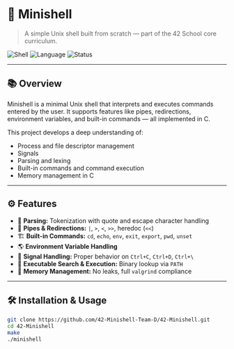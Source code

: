 # 🐚 Minishell

> A simple Unix shell built from scratch — part of the 42 School core curriculum.

![Shell](https://img.shields.io/badge/42%20Project-Minishell-1E1E1E?style=flat&logo=shell&logoColor=white)
![Language](https://img.shields.io/badge/C-100%25-blue)
![Status](https://img.shields.io/badge/Status-Completed-brightgreen)

---

## 📚 Overview

Minishell is a minimal Unix shell that interprets and executes commands entered by the user. It supports features like pipes, redirections, environment variables, and built-in commands — all implemented in C.

This project develops a deep understanding of:
- Process and file descriptor management
- Signals
- Parsing and lexing
- Built-in commands and command execution
- Memory management in C

---

## ⚙️ Features

- 🧠 **Parsing:** Tokenization with quote and escape character handling
- 🔁 **Pipes & Redirections:** `|`, `>`, `<`, `>>`, heredoc (`<<`)
- 🏗️ **Built-in Commands:** `cd`, `echo`, `env`, `exit`, `export`, `pwd`, `unset`
- 🌎 **Environment Variable Handling**
- 🔔 **Signal Handling:** Proper behavior on `Ctrl+C`, `Ctrl+D`, `Ctrl+\`
- 🔧 **Executable Search & Execution:** Binary lookup via `PATH`
- 🧼 **Memory Management:** No leaks, full `valgrind` compliance

---

## 🛠️ Installation & Usage

```bash
git clone https://github.com/42-Minishell-Team-D/42-Minishell.git
cd 42-Minishell
make
./minishell
